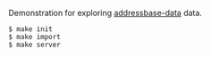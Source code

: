 Demonstration for exploring [addressbase-data](https://github.com/openregister/addressbase-data) data.

    $ make init
    $ make import
    $ make server
